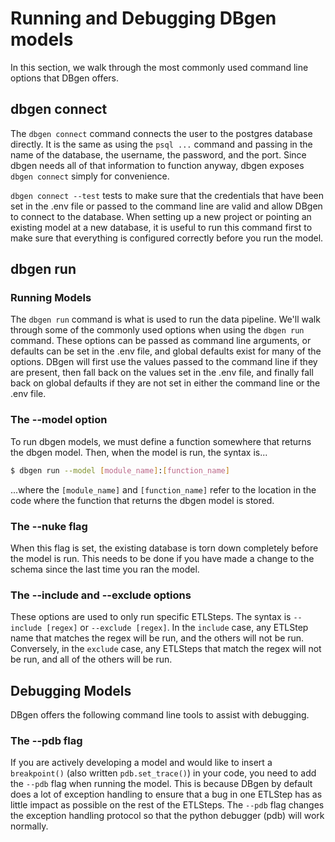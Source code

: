 <!--
   Copyright 2021 Modelyst LLC

   Licensed under the Apache License, Version 2.0 (the "License");
   you may not use this file except in compliance with the License.
   You may obtain a copy of the License at

       http://www.apache.org/licenses/LICENSE-2.0

   Unless required by applicable law or agreed to in writing, software
   distributed under the License is distributed on an "AS IS" BASIS,
   WITHOUT WARRANTIES OR CONDITIONS OF ANY KIND, either express or implied.
   See the License for the specific language governing permissions and
   limitations under the License.
 -->

# Running and Debugging DBgen models

In this section, we walk through the most commonly used command line options that DBgen offers.

## dbgen connect

The `dbgen connect` command connects the user to the postgres database directly. It is the same as using the `psql ...` command and passing in the name of the database, the username, the password, and the port. Since dbgen needs all of that information to function anyway, dbgen exposes `dbgen connect` simply for convenience.

`dbgen connect --test` tests to make sure that the credentials that have been set in the .env file or passed to the command line are valid and allow DBgen to connect to the database. When setting up a new project or pointing an existing model at a new database, it is useful to run this command first to make sure that everything is configured correctly before you run the model.

## dbgen run

### Running Models

The `dbgen run` command is what is used to run the data pipeline. We'll walk through some of the commonly used options when using the `dbgen run` command. These options can be passed as command line arguments, or defaults can be set in the .env file, and global defaults exist for many of the options. DBgen will first use the values passed to the command line if they are present, then fall back on the values set in the .env file, and finally fall back on global defaults if they are not set in either the command line or the .env file.

### The --model option

To run dbgen models, we must define a function somewhere that returns the dbgen model. Then, when the model is run, the syntax is...

```bash
$ dbgen run --model [module_name]:[function_name]
```

...where the `[module_name]` and `[function_name]` refer to the location in the code where the function that returns the dbgen model is stored.

### The --nuke flag

When this flag is set, the existing database is torn down completely before the model is run. This needs to be done if you have made a change to the schema since the last time you ran the model.

### The --include and --exclude options

These options are used to only run specific ETLSteps. The syntax is `--include [regex]` or `--exclude [regex]`. In the `include` case, any ETLStep name that matches the regex will be run, and the others will not be run. Conversely, in the `exclude` case, any ETLSteps that match the regex will not be run, and all of the others will be run.

## Debugging Models

DBgen offers the following command line tools to assist with debugging.

### The --pdb flag

If you are actively developing a model and would like to insert a `breakpoint()` (also written `pdb.set_trace()`) in your code, you need to add the `--pdb` flag when running the model. This is because DBgen by default does a lot of exception handling to ensure that a bug in one ETLStep has as little impact as possible on the rest of the ETLSteps. The `--pdb` flag changes the exception handling protocol so that the python debugger (pdb) will work normally.

